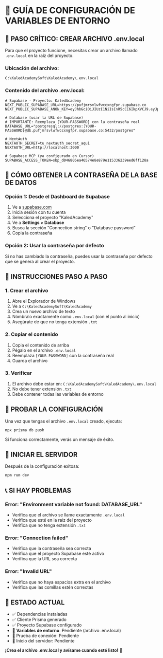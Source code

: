 # 🔧 **GUÍA DE CONFIGURACIÓN DE VARIABLES DE ENTORNO**

## 🚨 **PASO CRÍTICO: CREAR ARCHIVO .env.local**

Para que el proyecto funcione, necesitas crear un archivo llamado `.env.local` en la raíz del proyecto.

### **Ubicación del archivo:**
```
C:\KaledAcademySoft\KaledAcademy\.env.local
```

### **Contenido del archivo .env.local:**

```env
# Supabase - Proyecto: KaledAcademy
NEXT_PUBLIC_SUPABASE_URL=https://pufjmrsvlwfwccxngfpr.supabase.co
NEXT_PUBLIC_SUPABASE_ANON_KEY=eyJhbGciOiJIUzI1NiIsInR5cCI6IkpXVCJ9.eyJpc3MiOiJzdXBhYmFzZSIsInJlZiI6InB1ZmptcnN2bHdmd2NjeG5nZnByIiwicm9sZSI6ImFub24iLCJpYXQiOjE3NTUyOTcyNjEsImV4cCI6MjA3MDg3MzI2MX0.OkG0JZsnam1kllPrPeJ6YKRb5IVl4KNf33rkhLFpOzI

# Database (usar la URL de Supabase)
# IMPORTANTE: Reemplaza [YOUR-PASSWORD] con la contraseña real
DATABASE_URL="postgresql://postgres:[YOUR-PASSWORD]@db.pufjmrsvlwfwccxngfpr.supabase.co:5432/postgres"

# NextAuth
NEXTAUTH_SECRET=tu_nextauth_secret_aqui
NEXTAUTH_URL=http://localhost:3000

# Supabase MCP (ya configurado en Cursor)
SUPABASE_ACCESS_TOKEN=sbp_d046805ea46574e8e879e115336239eed6ff128a
```

## 🔑 **CÓMO OBTENER LA CONTRASEÑA DE LA BASE DE DATOS**

### **Opción 1: Desde el Dashboard de Supabase**
1. Ve a [supabase.com](https://supabase.com)
2. Inicia sesión con tu cuenta
3. Selecciona el proyecto "KaledAcademy"
4. Ve a **Settings > Database**
5. Busca la sección "Connection string" o "Database password"
6. Copia la contraseña

### **Opción 2: Usar la contraseña por defecto**
Si no has cambiado la contraseña, puedes usar la contraseña por defecto que se genera al crear el proyecto.

## 📝 **INSTRUCCIONES PASO A PASO**

### **1. Crear el archivo**
1. Abre el Explorador de Windows
2. Ve a `C:\KaledAcademySoft\KaledAcademy`
3. Crea un nuevo archivo de texto
4. Nómbralo exactamente como `.env.local` (con el punto al inicio)
5. Asegúrate de que no tenga extensión `.txt`

### **2. Copiar el contenido**
1. Copia el contenido de arriba
2. Pégalo en el archivo `.env.local`
3. Reemplaza `[YOUR-PASSWORD]` con la contraseña real
4. Guarda el archivo

### **3. Verificar**
1. El archivo debe estar en: `C:\KaledAcademySoft\KaledAcademy\.env.local`
2. No debe tener extensión `.txt`
3. Debe contener todas las variables de entorno

## 🧪 **PROBAR LA CONFIGURACIÓN**

Una vez que tengas el archivo `.env.local` creado, ejecuta:

```bash
npx prisma db push
```

Si funciona correctamente, verás un mensaje de éxito.

## 🚀 **INICIAR EL SERVIDOR**

Después de la configuración exitosa:

```bash
npm run dev
```

## 📞 **SI HAY PROBLEMAS**

### **Error: "Environment variable not found: DATABASE_URL"**
- Verifica que el archivo se llame exactamente `.env.local`
- Verifica que esté en la raíz del proyecto
- Verifica que no tenga extensión `.txt`

### **Error: "Connection failed"**
- Verifica que la contraseña sea correcta
- Verifica que el proyecto Supabase esté activo
- Verifica que la URL sea correcta

### **Error: "Invalid URL"**
- Verifica que no haya espacios extra en el archivo
- Verifica que las comillas estén correctas

## 🎯 **ESTADO ACTUAL**

- ✅ Dependencias instaladas
- ✅ Cliente Prisma generado
- ✅ Proyecto Supabase configurado
- 🔄 **Variables de entorno**: Pendiente (archivo .env.local)
- 🔄 Prueba de conexión: Pendiente
- 🔄 Inicio del servidor: Pendiente

**¡Crea el archivo .env.local y avísame cuando esté listo!** 🚀
